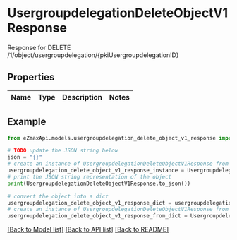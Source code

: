 # UsergroupdelegationDeleteObjectV1Response

Response for DELETE /1/object/usergroupdelegation/{pkiUsergroupdelegationID}

## Properties

Name | Type | Description | Notes
------------ | ------------- | ------------- | -------------

## Example

```python
from eZmaxApi.models.usergroupdelegation_delete_object_v1_response import UsergroupdelegationDeleteObjectV1Response

# TODO update the JSON string below
json = "{}"
# create an instance of UsergroupdelegationDeleteObjectV1Response from a JSON string
usergroupdelegation_delete_object_v1_response_instance = UsergroupdelegationDeleteObjectV1Response.from_json(json)
# print the JSON string representation of the object
print(UsergroupdelegationDeleteObjectV1Response.to_json())

# convert the object into a dict
usergroupdelegation_delete_object_v1_response_dict = usergroupdelegation_delete_object_v1_response_instance.to_dict()
# create an instance of UsergroupdelegationDeleteObjectV1Response from a dict
usergroupdelegation_delete_object_v1_response_from_dict = UsergroupdelegationDeleteObjectV1Response.from_dict(usergroupdelegation_delete_object_v1_response_dict)
```
[[Back to Model list]](../README.md#documentation-for-models) [[Back to API list]](../README.md#documentation-for-api-endpoints) [[Back to README]](../README.md)


